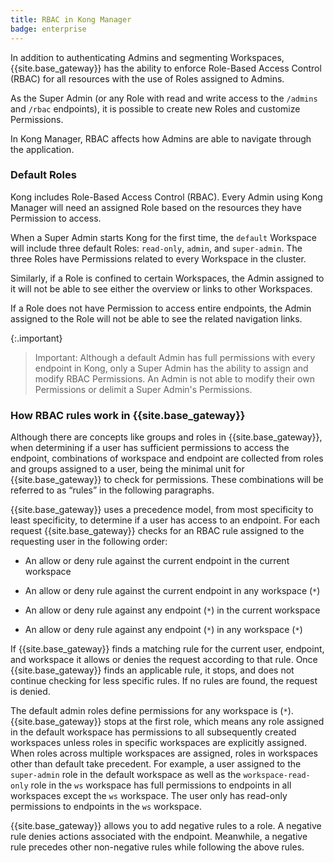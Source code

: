 ```yaml
---
title: RBAC in Kong Manager
badge: enterprise
---
```


In addition to authenticating Admins and segmenting Workspaces,
{{site.base_gateway}} has the ability to enforce Role-Based Access Control
(RBAC) for all resources with the use of Roles assigned to Admins.

As the Super Admin (or any Role with read and write
access to the `/admins` and `/rbac` endpoints), it is possible to
create new Roles and customize Permissions.

In Kong Manager, RBAC affects how Admins are able to navigate
through the application.

### Default Roles

Kong includes Role-Based Access Control (RBAC). Every Admin using Kong Manager
will need an assigned Role based on the resources they have Permission to access.

When a Super Admin starts Kong for the first time, the `default` Workspace will
include three default Roles: `read-only`, `admin`, and `super-admin`. The three
Roles have Permissions related to every Workspace in the cluster.

Similarly, if a Role is confined to certain Workspaces, the Admin assigned to it
will not be able to see either the overview or links to other Workspaces.

If a Role does not have Permission to access entire endpoints,
the Admin assigned to the Role will not be able to see the related navigation links.

{:.important}
> Important: Although a default Admin has full permissions with every
endpoint in Kong, only a Super Admin has the ability to assign and modify RBAC Permissions. An Admin is not able to modify their own Permissions or delimit a Super Admin's Permissions.

### How RBAC rules work in {{site.base_gateway}}

Although there are concepts like groups and roles in {{site.base_gateway}}, when determining if a user has sufficient permissions to access the endpoint, combinations of workspace and endpoint are collected from roles and groups assigned to a user, being the minimal unit for {{site.base_gateway}} to check for permissions. These combinations will be referred to as “rules” in the following paragraphs.

{{site.base_gateway}} uses a precedence model, from most specificity to least specificity, to determine if a user has access to an endpoint. For each request {{site.base_gateway}} checks for an RBAC rule assigned to the requesting user in the following order:

* An allow or deny rule against the current endpoint in the current workspace

* An allow or deny rule against the current endpoint in any workspace (`*`)

* An allow or deny rule against any endpoint (`*`) in the current workspace

* An allow or deny rule against any endpoint (`*`) in any workspace (`*`)

If {{site.base_gateway}} finds a matching rule for the current user, endpoint, and workspace it allows or denies the request according to
that rule. Once {{site.base_gateway}} finds an applicable rule, it stops, and does not continue checking for less specific rules. If no rules are found, the request is denied. 

The default admin roles define permissions for any workspace is (`*`).
{{site.base_gateway}} stops at the first role, which means any role assigned in the default workspace has permissions to all subsequently created workspaces unless roles
in specific workspaces are explicitly assigned. When roles across multiple workspaces are assigned, roles in workspaces
other than default take precedent. For example, a user assigned to the `super-admin` role in the default workspace as well
as the `workspace-read-only` role in the `ws` workspace has full permissions to endpoints in all workspaces except the `ws` workspace. The user only has read-only permissions to endpoints in the `ws` workspace.

{{site.base_gateway}} allows you to add negative rules to a role. A negative rule denies actions associated with the endpoint.
Meanwhile, a negative rule precedes other non-negative rules while following the above rules.
